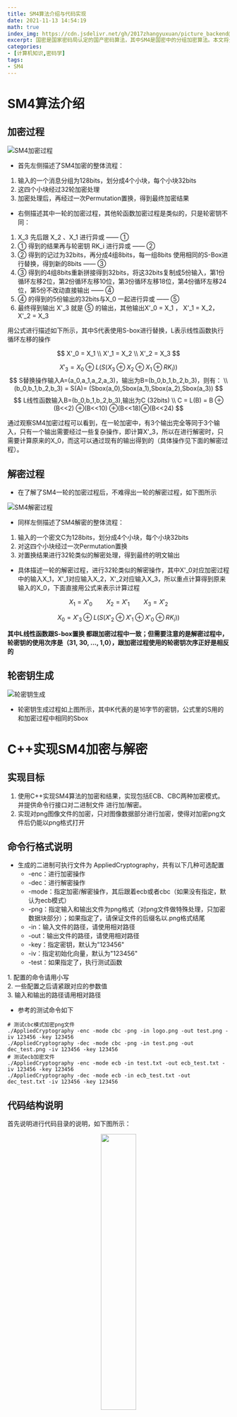 ```yaml
---
title: SM4算法介绍与代码实现
date: 2021-11-13 14:54:19
math: true
index_img: https://cdn.jsdelivr.net/gh/2017zhangyuxuan/picture_backend@master//hexo_img/密码学5.jpeg
excerpt: 国密是国家密码局认定的国产密码算法，其中SM4是国密中的分组加密算法。本文将介绍SM4算法的加密和解密过程，并使用C++进行代码实现。
categories: 
- [计算机知识,密码学]
tags: 
- SM4
---
```


# SM4算法介绍

## 加密过程

![SM4加密过程](https://cdn.jsdelivr.net/gh/2017zhangyuxuan/picture_backend@master//img/202111131454563.(null))

- 首先左侧描述了SM4加密的整体流程：

1. 输入的一个消息分组为128bits，划分成4个小块，每个小块32bits
2. 这四个小块经过32轮加密处理
3. 加密处理后，再经过一次Permutation置换，得到最终加密结果

- 右侧描述其中一轮的加密过程，其他轮函数加密过程是类似的，只是轮密钥不同：

1. X_3 先后跟 X_2 、X_1 进行异或  —— ①
2. ① 得到的结果再与轮密钥 RK_i 进行异或  —— ②
3. ② 得到的记过为32bits，再分成4组8bits，每一组8bits 使用相同的S-Box进行替换，得到新的8bits   —— ③
4. ③ 得到的4组8bits重新拼接得到32bits，将这32bits复制成5份输入，第1份循环左移2位，第2份循环左移10位，第3份循环左移18位，第4份循环左移24位，第5份不改动直接输出 —— ④
5. ④ 的得到的5份输出的32bits与X_0 一起进行异或 —— ⑤
6. 最终得到输出 X'_3 就是 ⑤ 的输出，其他输出X'_0 = X_1 ， X'_1 = X_2， X'_2 = X_3

用公式进行描述如下所示，其中S代表使用S-box进行替换，L表示线性函数执行循环左移的操作

$$
X'_0 = X_1  \\
X'_1 = X_2	\\
X'_2 = X_3
$$


$$
X'_3 =X_0⊕ L( S (X_3 ⊕ X_2 ⊕ X_1 ⊕ RK_i))
$$
$$
S替换操作输入A=(a_0,a_1,a_2,a_3)，输出为B=(b_0,b_1,b_2,b_3)，则有： \\ (b_0,b_1,b_2,b_3) = S(A)= (Sbox(a_0),Sbox(a_1),Sbox(a_2),Sbox(a_3))
$$
$$
L线性函数输入B=(b_0,b_1,b_2,b_3),输出为C (32bits) \\ C = L(B) = B ⊕ (B<<2) ⊕(B<<10) ⊕(B<<18)⊕(B<<24)
$$

<p class='note note-success'>
  通过观察SM4加密过程可以看到，在一轮加密中，有3个输出完全等同于3个输入，只有一个输出需要经过一些复杂操作，即计算X'_3，所以在进行解密时，只需要计算原来的X_0，而这可以通过现有的输出得到的（具体操作见下面的解密过程）。
</p>



## 解密过程

- 在了解了SM4一轮的加密过程后，不难得出一轮的解密过程，如下图所示

![SM4解密过程](https://cdn.jsdelivr.net/gh/2017zhangyuxuan/picture_backend@master//img/202111131519980.png)

- 同样左侧描述了SM4解密的整体流程：

1. 输入的一个密文C为128bits，划分成4个小块，每个小块32bits
2. 对这四个小块经过一次Permutation置换
3. 对置换结果进行32轮类似的解密处理，得到最终的明文输出

- 具体描述一轮的解密过程，进行32轮类似的解密操作，其中X'_0对应加密过程中的输入X_1，X'_1对应输入X_2，X'_2对应输入X_3，所以重点计算得到原来输入的X_0，下面直接用公式来表示计算过程

$$
X_1 = X'_0     \qquad X_2 = X'_1 \qquad X_3 = X'_2     
$$

$$
X_0 =X'_3⊕ L( S (X'_2 ⊕ X'_1 ⊕ X'_0 ⊕ RK_i))
$$

**其中L线性函数跟S-box置换 都跟加密过程中一致；但需要注意的是解密过程中，轮密钥的使用次序是（31, 30, ..., 1,0），跟加密过程使用的轮密钥次序正好是相反的**



## 轮密钥生成

![轮密钥生成](https://cdn.jsdelivr.net/gh/2017zhangyuxuan/picture_backend@master//img/202111131454839.(null))

- 轮密钥生成过程如上图所示，其中K代表的是16字节的密钥，公式里的S用的和加密过程中相同的Sbox



# C++实现SM4加密与解密

## 实现目标

1. 使用C++实现SM4算法的加密和结果，实现包括ECB、CBC两种加密模式。并提供命令⾏接⼝对⼆进制⽂件 进⾏加/解密。 
2. 实现对png图像文件的加密，只对图像数据部分进行加密，使得对加密png文件后仍能以png格式打开



## 命令行格式说明

- 生成的二进制可执行文件为 AppliedCryptography，共有以下几种可选配置
  - -enc：进行加密操作
  - -dec：进行解密操作
  - -mode：指定加密/解密操作，其后跟着ecb或者cbc（如果没有指定，默认为ecb模式）
  - -png：指定输入和输出文件为png格式（对png文件做特殊处理，只加密数据块部分）；如果指定了，请保证文件的后缀名以.png格式结尾
  - -in：输入文件的路径，请使用相对路径
  - -out：输出文件的路径，请使用相对路径
  - -key：指定密钥，默认为"123456"
  - -iv：指定初始化向量，默认为"123456"
  - -test：如果指定了，执行测试函数

<p class='note note-warning'>
1. 配置的命令请用小写 <br>
2. 一些配置之后请紧跟对应的参数值 <br>
3. 输入和输出的路径请用相对路径 <br>
</p>

- 参考的测试命令如下

```shell
# 测试cbc模式加密png文件
./AppliedCryptography -enc -mode cbc -png -in logo.png -out test.png -iv 123456 -key 123456
./AppliedCryptography -dec -mode cbc -png -in test.png -out dec_test.png -iv 123456 -key 123456
# 测试ecb加密文件
./AppliedCryptography -enc -mode ecb -in test.txt -out ecb_test.txt -iv 123456 -key 123456
./AppliedCryptography -dec -mode ecb -in ecb_test.txt -out dec_test.txt -iv 123456 -key 123456
```

## 代码结构说明

首先说明进行代码目录的说明，如下图所示：


<center>
<img src="https://cdn.jsdelivr.net/gh/2017zhangyuxuan/picture_backend@master//img/202111131454890.(null)" width="40%" height="40%" >
</center>
<p align="middle">
<font size="2" color="grey">代码目录结构</font>
</p>


- 项目使用CMake 构建，build目录是构建目录，build/output/bin下是对应可执行文件的输出目录，build/output/bin/test 目录下存放测试用的相关文件
- Cmake-build-debug：使用CLion 编译构建时生成的目录
- FirstWork：主要目录，sm4对应源代码是算法的具体实现；test对应的是测试相关方法，主要用于测试算法的正确性
- hash-library：一个简单的第三方库，封装了hash操作和hex编码和解码等操作
- util：其中util是一个工具类，主要封装了一些辅助函数
- main.cpp：程序入口，主要实现了解析命令行参数，执行对应的操作



## 实现相关说明

- 在`sm4.h`和`sm4.cpp`中实现了SM4算法，具体实现逻辑只要是拆分成多个子函数

  - L线性函数和Sbox替换函数实现
  - 轮密钥生成
  - `SM4EncRound`和`SM4DecRound`实现一轮的加密和解密
  - `Encryption`和`Decryption`实现128bits输入的加密和解密
  - `EncFile`和`DecFile`实现文件的加密和解密
  - `EncPNG`和`DecPNG`实现对png格式文件的加密和解密
  
- 需要注意的是，png图片文件，有自己的固定格式，主要为头部8字节固定签名，加其他数据块的结构，所以解析时要得到真正的数据块（IDAT)，对这一部分进行加密，这样才能加密后依然能够以png方式打开，具体的PNG格式参考：[PNG格式说明](https://blog.csdn.net/einsteinlike/article/details/41803193)

- 测试函数主要有4个

  - `TestAll()` ：进行所有测试
  - `TestEncDec()`： 测试SM4 单次加解密128bits
  - `TestEncDecFileECB()`： 测试SM4 加密和解密文件 ECB模式
  - `TestEncDecFileCBC()`： 测试SM4 加密和解密文件 CBC模式
  - `TestEncDecPNG()`： 测试SM4 加密和解密PNG图片

<p class='note note-info'>
  代码已上传Github仓库：https://github.com/2017zhangyuxuan/AppliedCryptography <br>
</p>

<p class='note note-danger'>
  但是当前代码还存在问题是，大端和小端的问题没有彻底解决，如果对比一些官方实现，加密结果是不同的，因为时间原因没有能排查出来，只能作罢。
</p>


# 参考附录

SM4算法原理 ：https://blog.csdn.net/bird_tp/article/details/105988468  

SM4 实现参考：https://cryptopp.com/docs/ref/class_s_m4_1_1_base.html#details

[png文件头_图片格式知识PNG_weixin_39672443的博客-CSDN博客](https://blog.csdn.net/weixin_39672443/article/details/110806799)

[PNG格式说明](https://blog.csdn.net/einsteinlike/article/details/41803193) 
